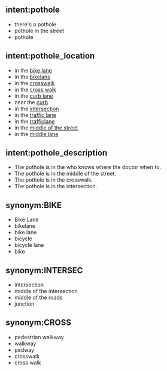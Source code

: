 ## intent:pothole
  - there's a pothole
  - pothole in the street
  - pothole

## intent:pothole_location
  - in the [bike lane](pothole_location)
  - in the [bikelane](pothole_location)
  - in the [crosswalk](pothole_location)
  - in the [cross walk](pothole_location)
  - in the [curb lane](pothole_location)
  - near the [curb](pothole_location)
  - in the [intersection](pothole_location)
  - in the [traffic lane](pothole_location)
  - in the [trafficlane](pothole_location)
  - in the [middle of the street](pothole_location)
  - in the [middle lane](pothole_location)

## intent:pothole_description
  - The pothole is in the who knows where the doctor when to.
  - The pothole is in the middle of the street.
  - The pothole is in the crosswalk.
  - The pothole is in the intersection.


## synonym:BIKE
  - Bike Lane
  - bikelane
  - bike lane
  - bicycle
  - bicycle lane
  - bike

## synonym:INTERSEC
  - intersection
  - middle of the intersection
  - middle of the roads
  - junction

## synonym:CROSS
  - pedestrian walkway
  - walkway
  - pedway
  - crosswalk
  - cross walk

